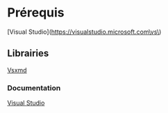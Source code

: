 # Prérequis
[Visual Studio](https://visualstudio.microsoft.com\vs\)
## Librairies
[Vsxmd](https://www.nuget.org/packages/Vsxmd)
### Documentation
[Visual Studio](BliblioExercice/BliblioExercice/README.md)